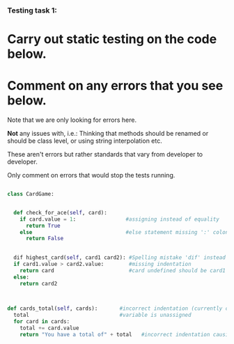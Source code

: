 ### Testing task 1:

# Carry out static testing on the code below.
# Comment on any errors that you see below.

Note that we are only looking for errors here.

**Not** any issues with, i.e.: 
Thinking that methods should be renamed or should be class level, or using string interpolation etc. 

These aren't errors but rather standards that vary from developer to developer. 

Only comment on errors that would stop the tests running.

```python

class CardGame:


  def check_for_ace(self, card):
    if card.value = 1:                #assigning instead of equality 
      return True
    else                              #else statement missing ':' colon.
      return False
   

  dif highest_card(self, card1 card2): #Spelling mistake 'dif' instead of 'def' & missing comma between card1 and card2
  if card1.value > card2.value:        #missing indentation
    return card                        #card undefined should be card1 
  else:
    return card2
  


def cards_total(self, cards):       #incorrect indentation (currently outside of class CardGame)
  total                             #variable is unassigned 
  for card in cards:
    total += card.value
    return "You have a total of" + total   #incorrect indentation causing loop to break out after first iteration 
  
```
